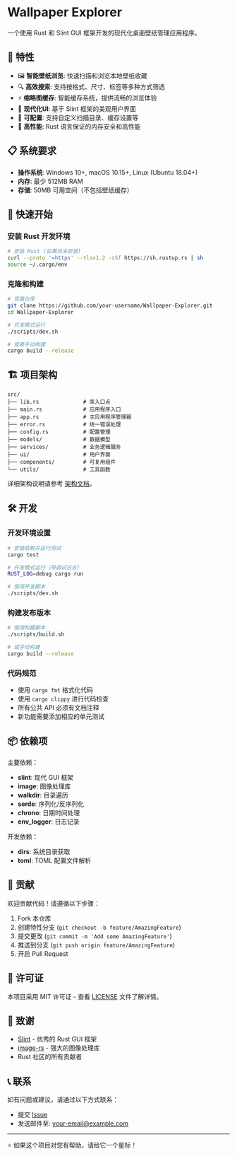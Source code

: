 # Wallpaper Explorer

一个使用 Rust 和 Slint GUI 框架开发的现代化桌面壁纸管理应用程序。

## 🌟 特性

- 🖼️ **智能壁纸浏览**: 快速扫描和浏览本地壁纸收藏
- 🔍 **高效搜索**: 支持按格式、尺寸、标签等多种方式筛选
- ⚡ **缩略图缓存**: 智能缓存系统，提供流畅的浏览体验
- 🎨 **现代化UI**: 基于 Slint 框架的美观用户界面
- 🔧 **可配置**: 支持自定义扫描目录、缓存设置等
- 🚀 **高性能**: Rust 语言保证的内存安全和高性能

## 📋 系统要求

- **操作系统**: Windows 10+, macOS 10.15+, Linux (Ubuntu 18.04+)
- **内存**: 最少 512MB RAM
- **存储**: 50MB 可用空间（不包括壁纸缓存）

## 🚀 快速开始

### 安装 Rust 开发环境

```bash
# 安装 Rust (如果尚未安装)
curl --proto '=https' --tlsv1.2 -sSf https://sh.rustup.rs | sh
source ~/.cargo/env
```

### 克隆和构建

```bash
# 克隆仓库
git clone https://github.com/your-username/Wallpaper-Explorer.git
cd Wallpaper-Explorer

# 开发模式运行
./scripts/dev.sh

# 或者手动构建
cargo build --release
```

## 🏗️ 项目架构

```
src/
├── lib.rs              # 库入口点
├── main.rs             # 应用程序入口
├── app.rs              # 主应用程序管理器
├── error.rs            # 统一错误处理
├── config.rs           # 配置管理
├── models/             # 数据模型
├── services/           # 业务逻辑服务
├── ui/                 # 用户界面
├── components/         # 可复用组件
└── utils/              # 工具函数
```

详细架构说明请参考 [架构文档](docs/ARCHITECTURE.md)。

## 🛠️ 开发

### 开发环境设置

```bash
# 安装依赖并运行测试
cargo test

# 开发模式运行（带调试日志）
RUST_LOG=debug cargo run

# 使用开发脚本
./scripts/dev.sh
```

### 构建发布版本

```bash
# 使用构建脚本
./scripts/build.sh

# 或手动构建
cargo build --release
```

### 代码规范

- 使用 `cargo fmt` 格式化代码
- 使用 `cargo clippy` 进行代码检查
- 所有公共 API 必须有文档注释
- 新功能需要添加相应的单元测试

## 📦 依赖项

主要依赖：

- **slint**: 现代 GUI 框架
- **image**: 图像处理库
- **walkdir**: 目录遍历
- **serde**: 序列化/反序列化
- **chrono**: 日期时间处理
- **env_logger**: 日志记录

开发依赖：

- **dirs**: 系统目录获取
- **toml**: TOML 配置文件解析

## 🤝 贡献

欢迎贡献代码！请遵循以下步骤：

1. Fork 本仓库
2. 创建特性分支 (`git checkout -b feature/AmazingFeature`)
3. 提交更改 (`git commit -m 'Add some AmazingFeature'`)
4. 推送到分支 (`git push origin feature/AmazingFeature`)
5. 开启 Pull Request

## 📄 许可证

本项目采用 MIT 许可证 - 查看 [LICENSE](LICENSE) 文件了解详情。

## 🙏 致谢

- [Slint](https://slint-ui.com/) - 优秀的 Rust GUI 框架
- [image-rs](https://github.com/image-rs/image) - 强大的图像处理库
- Rust 社区的所有贡献者

## 📞 联系

如有问题或建议，请通过以下方式联系：

- 提交 [Issue](https://github.com/your-username/Wallpaper-Explorer/issues)
- 发送邮件至: your-email@example.com

---

⭐ 如果这个项目对您有帮助，请给它一个星标！

